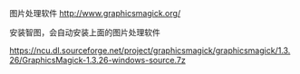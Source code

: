 图片处理软件
http://www.graphicsmagick.org/

安装智图，会自动安装上面的图片处理软件

https://ncu.dl.sourceforge.net/project/graphicsmagick/graphicsmagick/1.3.26/GraphicsMagick-1.3.26-windows-source.7z